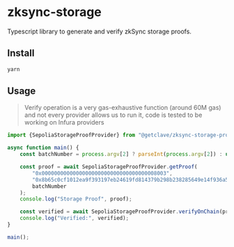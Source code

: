 # zksync-storage

Typescript library to generate and verify zkSync storage proofs.

## Install
```bash
yarn
```

## Usage
> Verify operation is a very gas-exhaustive function (around 60M gas) and not
> every provider allows us to run it, code is tested to be working on Infura
> providers

```js
import {SepoliaStorageProofProvider} from "@getclave/zksync-storage-proofs";

async function main() {
    const batchNumber = process.argv[2] ? parseInt(process.argv[2]) : undefined;

    const proof = await SepoliaStorageProofProvider.getProof(
        "0x0000000000000000000000000000000000008003",
        "0x8b65c0cf1012ea9f393197eb24619fd814379b298b238285649e14f936a5eb12",
        batchNumber
    );
    console.log("Storage Proof", proof);

    const verified = await SepoliaStorageProofProvider.verifyOnChain(proof);
    console.log("Verified:", verified);
}

main();
```
